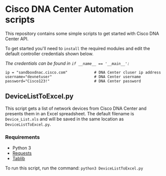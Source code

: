 # Cisco DNA Center Automation scripts

This repository contains some simple scripts to get started with Cisco DNA Center API.

To get started you'll need to `install` the required modules and edit the default controller credentials shown below. 

*The credentials can be found in `if __name__ == '__main__':`*

    ip = "sandboxdnac.cisco.com"            # DNA Center cluser ip address
    username="devnetuser"                   # DNA Center username
    password="Cisco123!"                    # DNA Center password

## DeviceListToExcel.py

This script gets a list of network devices from Cisco DNA Center and presents them in an Excel spreadsheet. The default filename is `Device_List.xls` and will be saved in the same location as `DeviceListToExcel.py`.

### Requirements
* Python 3
* [Requests][requests_link]
* [Tablib][tablib_link]

[requests_link]: https://2.python-requests.org/en/master/
[tablib_link]: http://docs.python-tablib.org/en/master/

To run this script, run the command: `python3 DeviceListToExcel.py`
	